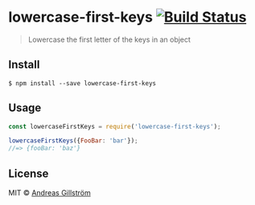 # lowercase-first-keys [![Build Status](https://travis-ci.org/gillstrom/lowercase-first-keys.svg?branch=master)](https://travis-ci.org/gillstrom/lowercase-first-keys)

> Lowercase the first letter of the keys in an object


## Install

```
$ npm install --save lowercase-first-keys
```


## Usage

```js
const lowercaseFirstKeys = require('lowercase-first-keys');

lowercaseFirstKeys({FooBar: 'bar'});
//=> {fooBar: 'baz'}
```


## License

MIT © [Andreas Gillström](http://github.com/gillstrom)
